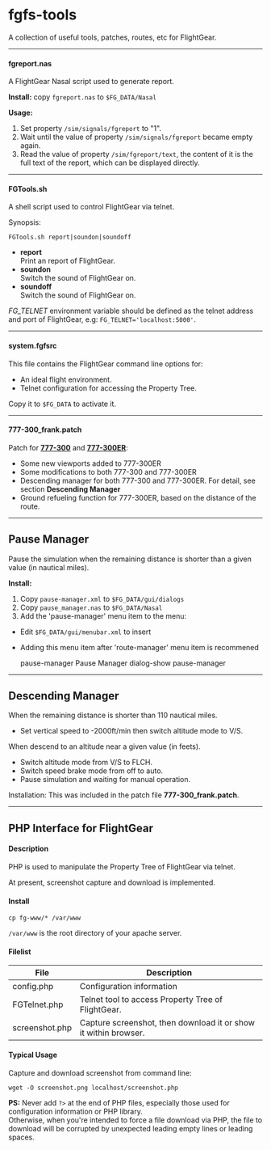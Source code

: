 fgfs-tools
==========

A collection of useful tools, patches, routes, etc for FlightGear.

---

#### fgreport.nas

A FlightGear Nasal script used to generate report.

__Install:__ copy `fgreport.nas` to `$FG_DATA/Nasal`

__Usage:__

1. Set property `/sim/signals/fgreport` to "1".
2. Wait until the value of property `/sim/signals/fgreport` became empty again.
3. Read the value of property `/sim/fgreport/text`, the content of it is the full text of the report, which can be displayed directly.

---

#### FGTools.sh

A shell script used to control FlightGear via telnet.

Synopsis:

	FGTools.sh report|soundon|soundoff

* __report__  
  Print an report of FlightGear.
* __soundon__  
  Switch the sound of FlightGear on.
* __soundoff__  
  Switch the sound of FlightGear on.

_FG_TELNET_ environment variable should be defined as the telnet address and port of FlightGear, e.g: `FG_TELNET='localhost:5000'`.

---

#### system.fgfsrc

This file contains the FlightGear command line options for:

* An ideal flight environment.
* Telnet configuration for accessing the Property Tree.

Copy it to `$FG_DATA` to activate it.

---

#### 777-300_frank.patch

Patch for [__777-300__](https://code.google.com/p/b773-flightgear/) and [__777-300ER__](https://code.google.com/p/b773-flightgear/):

* Some new viewports added to 777-300ER
* Some modifications to both 777-300 and 777-300ER
* Descending manager for both 777-300 and 777-300ER. For detail, see section __Descending Manager__
* Ground refueling function for 777-300ER, based on the distance of the route.

---

Pause Manager
-------------

Pause the simulation when the remaining distance is shorter than a given value (in nautical miles).

**Install:**

1. Copy `pause-manager.xml` to `$FG_DATA/gui/dialogs`
2. Copy `pause_manager.nas` to `$FG_DATA/Nasal`
3. Add the 'pause-manager' menu item to the menu:


* Edit `$FG_DATA/gui/menubar.xml` to insert  
* Adding this menu item after 'route-manager' menu item is recommened

	
	<item>
		<name>pause-manager</name>
		<label>Pause Manager</label>
		<binding>
			<command>dialog-show</command>
			<dialog-name>pause-manager</dialog-name>
		</binding>
	</item>
	

---

Descending Manager
------------------

When the remaining distance is shorter than 110 nautical miles.

* Set vertical speed to -2000ft/min then switch altitude mode to V/S.

When descend to an altitude near a given value (in feets).

* Switch altitude mode from V/S to FLCH.
* Switch speed brake mode from off to auto.
* Pause simulation and waiting for manual operation.

Installation: This was included in the patch file **777-300_frank.patch**.

---

PHP Interface for FlightGear
----------------------------

#### Description

PHP is used to manipulate the Property Tree of FlightGear via telnet.

At present, screenshot capture and download is implemented.

#### Install

	cp fg-www/* /var/www

`/var/www` is the root directory of your apache server.

#### Filelist

File  | Description
----- | -----------
config.php  | Configuration information
FGTelnet.php  | Telnet tool to access Property Tree of FlightGear.
screenshot.php  | Capture screenshot, then download it or show it within browser.

#### Typical Usage

Capture and download screenshot from command line:

	wget -O screenshot.png localhost/screenshot.php

**PS:** Never add `?>` at the end of PHP files, especially those used for configuration information or PHP library.  
Otherwise, when you're intended to force a file download via PHP, the file to download will be corrupted by unexpected leading empty lines or leading spaces.

